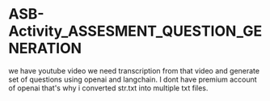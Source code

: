 # ASB-Activity_ASSESMENT_QUESTION_GENERATION
we have youtube video we need transcription from that video and generate set of questions using openai and langchain.
I dont have premium account of openai that's why i converted str.txt into multiple txt files. 
